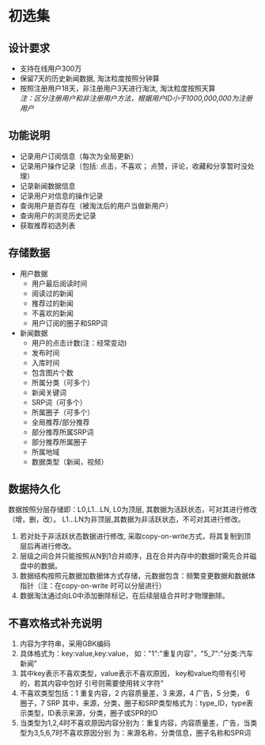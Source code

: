 # 初选集

## 设计要求
+ 支持在线用户300万
+ 保留7天的历史新闻数据, 淘汰粒度按照分钟算
+ 按照注册用户18天，非注册用户3天进行淘汰, 淘汰粒度按照天算   
  _注：区分注册用户和非注册用户方法，根据用户ID小于1000,000,000为注册用户_

## 功能说明
+ 记录用户订阅信息（每次为全局更新）
+ 记录用户操作记录（包括: 点击，不喜欢； 点赞，评论，收藏和分享暂时没处理）
+ 记录新闻数据信息
+ 记录用户对信息的操作记录
+ 查询用户是否存在（被淘汰后的用户当做新用户）
+ 查询用户的浏览历史记录
+ 获取推荐初选列表

## 存储数据
+ 用户数据
  - 用户最后阅读时间
  - 阅读过的新闻
  - 推荐过的新闻
  - 不喜欢的新闻
  - 用户订阅的圈子和SRP词
+ 新闻数据
  - 用户的点击计数(注：经常变动)
  - 发布时间
  - 入库时间
  - 包含图片个数
  - 所属分类（可多个）
  - 新闻关键词
  - SRP词（可多个）
  - 所属圈子（可多个）
  - 全局推荐/部分推荐
  - 部分推荐所属SRP词
  - 部分推荐所属圈子
  - 所属地域
  - 数据类型（新闻，视频）

## 数据持久化
数据按照分层存储即：L0,L1...LN, L0为顶层, 其数据为活跃状态，可对其进行修改（增，删，改）。
L1...LN为非顶层,其数据为非活跃状态，不可对其进行修改。
1. 若对处于非活跃状态数据进行修改, 采取copy-on-write方式，将其复制到顶层后再进行修改。
2. 层级之间合并只能按照从N到1合并顺序，且在合并内存中的数据时需先合并磁盘中的数据。
3. 数据结构按照元数据加数据体方式存储，元数据包含：频繁变更数据和数据体指针（注：在copy-on-write
时可以分层进行）
4. 数据淘汰通过向L0中添加删除标记，在后续层级合并时才物理删除。

## 不喜欢格式补充说明
1. 内容为字符串，采用GBK编码
2. 具体格式为：key:value,key:value， 如："1":"重复内容"，"5_7":"分类:汽车新闻"
3. 其中key表示不喜欢类型，value表示不喜欢原因， key和value均带有引号的，若其内容中包好
    引号则需要使用转义字符&quot;
4. 不喜欢类型包括：1 重复内容，2 内容质量差，3 来源，4 广告，5 分类， 6 圈子，7 SRP
    其中，来源，分类，圈子和SRP类型格式为：type_ID，type表示类型，ID表示来源，分类，圈子或SPR的ID
5. 当类型为1,2,4时不喜欢原因内容分别为：重复内容，内容质量差，广告，当类型为3,5,6,7时不喜欢原因分别
        为：来源名称，分类信息，圈子名称和SPR词
